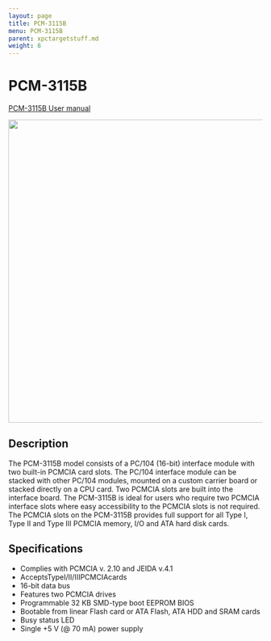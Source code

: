 ```yaml
---
layout: page
title: PCM-3115B
menu: PCM-3115B
parent: xpctargetstuff.md
weight: 8
---
```

# PCM-3115B

[PCM-3115B User manual](http://www.aonecorp.co.kr/products/single/manual/PCM-3115B.pdf)


<p align="center">
<img src="https://github.com/armlab-clemson/armlab_inventory/blob/gh-pages/images/PCM-3115B.png?raw=true" width="600px" >
</p>

## Description

The PCM-3115B model consists of a PC/104 (16-bit) interface module with two built-in PCMCIA card slots. The PC/104 interface module can be stacked with other PC/104 modules, mounted on a custom carrier board or stacked directly on a CPU card. Two PCMCIA slots are built into the interface board. The PCM-3115B is ideal for users who require two PCMCIA interface slots where easy accessibility to the PCMCIA slots is not required. The PCMCIA slots on the PCM-3115B provides full support for all Type I, Type II and Type III PCMCIA memory, I/O and ATA hard disk cards.

## Specifications

* Complies with PCMCIA v. 2.10 and JEIDA v.4.1
* AcceptsTypeI/II/IIIPCMCIAcards
* 16-bit data bus
* Features two PCMCIA drives
* Programmable 32 KB SMD-type boot EEPROM BIOS
* Bootable from linear Flash card or ATA Flash, ATA HDD and SRAM cards
* Busy status LED
* Single +5 V (@ 70 mA) power supply
